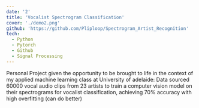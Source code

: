 ```yaml
---
date: '2'
title: 'Vocalist Spectrogram Classification'
cover: './demo2.png'
github: 'https://github.com/Pliploop/Spectrogram_Artist_Recognition'
tech:
  - Python
  - Pytorch
  - Github
  - Signal Processing
---
```


Personal Project given the opportunity to be brought to life in the context of my applied machine learning class at University of adelaide: Data sourced 60000 vocal audio clips from 23 artists to train a computer vision model on their spectrograms for vocalist classification, achieving 70% accuracy with high overfitting (can do better)